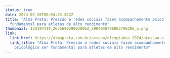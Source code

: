 ```yaml
---
status: true
date: 2024-07-26T00:54:23.452Z
title: "Alma Preta: Pressão e redes sociais fazem acompanhamento psicológico ser
  fundamental para atletas de alto rendimento"
thumbnail: 120194419_2635680290028062_5904058796002796286_n.png
link:
  link_href: https://almapreta.com.br/sessao/olimpiadas-2024/pressao-e-redes-sociais-fazem-acompanhamento-psicologico-ser-fundamental-para-atletas-de-alto-rendimento/
  link_title: "Alma Preta: Pressão e redes sociais fazem acompanhamento
    psicológico ser fundamental para atletas de alto rendimento"
---
```

